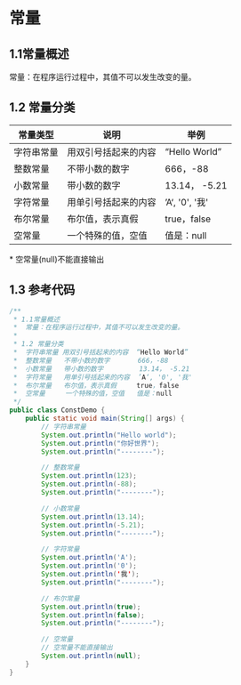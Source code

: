 # 常量

##  1.1常量概述

常量：在程序运行过程中，其值不可以发生改变的量。

## 1.2 常量分类

| 常量类型   | 说明                 | 举例           |
| ---------- | -------------------- | -------------- |
| 字符串常量 | 用双引号括起来的内容 | “Hello World”  |
| 整数常量   | 不带小数的数字       | 666，-88       |
| 小数常量   | 带小数的数字         | 13.14， -5.21  |
| 字符常量   | 用单引号括起来的内容 | ’A‘, '0', '我' |
| 布尔常量   | 布尔值，表示真假     | true，false    |
| 空常量     | 一个特殊的值，空值   | 值是：null     |

\* 空常量(null)不能直接输出

## 1.3 参考代码

```java
/**
 * 1.1常量概述
 *	常量：在程序运行过程中，其值不可以发生改变的量。
 *
 * 1.2 常量分类
 * 	字符串常量 用双引号括起来的内容  “Hello World”
 * 	整数常量   不带小数的数字       666，-88       
 * 	小数常量   带小数的数字         13.14， -5.21  
 * 	字符常量   用单引号括起来的内容  ’A‘, '0', '我' 
 * 	布尔常量   布尔值，表示真假     true，false    
 * 	空常量     一个特殊的值，空值   值是：null     
 */
public class ConstDemo {
    public static void main(String[] args) {
        // 字符串常量
        System.out.println("Hello world");
        System.out.println("你好世界");
        System.out.println("--------");

        // 整数常量
        System.out.println(123);
        System.out.println(-88);
        System.out.println("--------");

        // 小数常量
        System.out.println(13.14);
        System.out.println(-5.21);
        System.out.println("--------");

        // 字符常量
        System.out.println('A');
        System.out.println('0');
        System.out.println('我');
        System.out.println("--------");

        // 布尔常量
        System.out.println(true);
        System.out.println(false);
        System.out.println("--------");

        // 空常量
        // 空常量不能直接输出
        System.out.println(null);
    }
}
```

